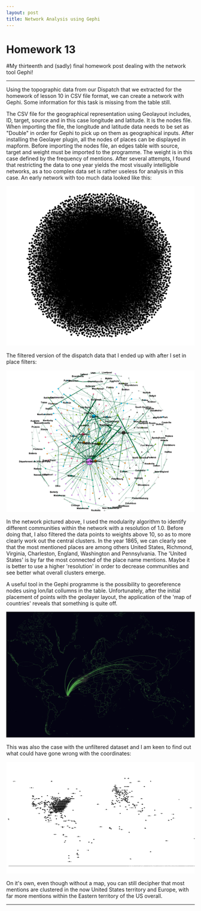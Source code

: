 ```yaml
---
layout: post
title: Network Analysis using Gephi
---
```



<!-- more -->

# Homework 13

#My thirteenth and (sadly) final homework post dealing with the network tool Gephi!

***

Using the topographic data from our Dispatch that we extracted for the homework of lesson 10 in CSV file format, we can create a network with Gephi. Some information for this task is missing from the table still.


The CSV file for the geographical representation using Geolayout includes, ID, target, source and in this case longitude and latitude. It is the nodes file. When importing the file, the longitude and latitude data needs to be set as "Double" in order for Gephi to pick up on them as geographical inputs. After installing the Geolayer plugin, all the nodes of places can be displayed in mapform. Before importing the nodes file, an edges table with source, target and weight must be imported to the programme. The weight is in this case defined by the frequency of mentions. After several attempts, I found that restricting the data to one year yields the most visually intelligible networks, as a too complex data set is rather useless for analysis in this case. An early network with too much data looked like this:

![Failblob](/img/Earlyblob.png)

The filtered version of the dispatch data that I ended up with after I set in place filters:

![Gephi](/img/Networkmodularity.png)

In the network pictured above, I used the modularity algorithm to identify different communities within the network with a resolution of 1.0. Before doing that, I also filtered the data points to weights above 10, so as to more clearly work out the central clusters. In the year 1865, we can clearly see that the most mentioned places are among others United States, Richmond, Virginia, Charleston, England, Washington and Pennsylvania. The 'United States' is by far the most connected of the place name mentions. Maybe it is better to use a higher 'resolution' in order to decrease communities and see better what overall clusters emerge.

A useful tool in the Gephi programme is the possibility to georeference nodes using lon/lat collumns in the table. Unfortunately, after the initial placement of points with the geolayer layout, the application of the 'map of countries' reveals that something is quite off.

![Worldfail](/img/Worldfail.png)

This was also the case with the unfiltered dataset and I am keen to find out what could have gone wrong with the coordinates:

![Geolayerfail](/img/Geolayerfailish.png)

On it's own, even though without a map, you can still decipher that most mentions are clustered in the now United States territory and Europe, with far more mentions within the Eastern territory of the US overall.

***